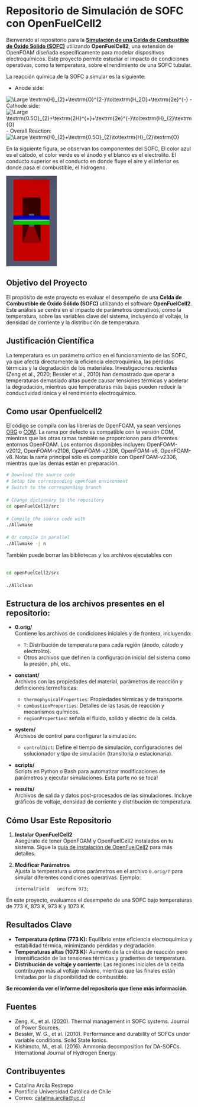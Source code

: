# Repositorio de Simulación de SOFC con OpenFuelCell2

Bienvenido al repositorio para la **[Simulación de una Celda de Combustible de Óxido Sólido (SOFC)](https://youtu.be/z8SVKpRC4zo)** utilizando **OpenFuelCell2**, una extensión de OpenFOAM diseñada específicamente para modelar dispositivos electroquímicos. Este proyecto permite estudiar el impacto de condiciones operativas, como la temperatura, sobre el rendimiento de una SOFC tubular.


La reacción química de la SOFC a simular es la siguiente:

- Anode side:
<img src="https://latex.codecogs.com/svg.latex?\Large&space;\textrm{H}_{2}+\textrm{O}^{2-}\to\textrm{H}_2\textrm{O}+\textrm{2e}^{-}" title="\Large \textrm{H}_{2}+\textrm{O}^{2-}\to\textrm{H_2O}+\textrm{2e}^{-}" />
- Cathode side:
<img src="https://latex.codecogs.com/svg.latex?\Large&space;\textrm{0.5O}_{2}+\text{2e}^{-}\to\textrm{O}_{2-}" title="\Large \textrm{0.5O}_{2}+\textrm{2H}^{+}+\textrm{2e}^{-}\to\textrm{H}_{2}\textrm{O}" />
- Overall Reaction:
<img src="https://latex.codecogs.com/svg.latex?\Large&space;\textrm{H}_{2}+\textrm{0.5O}_{2}\to\textrm{H}_{2}\textrm{O}" title="\Large \textrm{H}_{2}+\textrm{0.5O}_{2}\to\textrm{H}_{2}\textrm{O}" />

En la siguiente figura, se observan los componentes del SOFC, El color azul es el cátodo, el color verde es el ánodo y el blanco es el electrolito. El conducto superior es el conducto en donde fluye el aire y el inferior es donde pasa el combustible, el hidrogeno.

![Estructura SOFC](./images/estructura-SOFC.png)

## Objetivo del Proyecto

El propósito de este proyecto es evaluar el desempeño de una **Celda de Combustible de Óxido Sólido (SOFC)** utilizando el software **OpenFuelCell2**. Este análisis se centra en el impacto de parámetros operativos, como la temperatura, sobre las variables clave del sistema, incluyendo el voltaje, la densidad de corriente y la distribución de temperatura.


## Justificación Científica

La temperatura es un parámetro crítico en el funcionamiento de las SOFC, ya que afecta directamente la eficiencia electroquímica, las pérdidas térmicas y la degradación de los materiales. Investigaciones recientes (Zeng et al., 2020; Bessler et al., 2010) han demostrado que operar a temperaturas demasiado altas puede causar tensiones térmicas y acelerar la degradación, mientras que temperaturas más bajas pueden reducir la conductividad iónica y el rendimiento electroquímico.

## Como usar Openfuelcell2

El código se compila con las librerías de OpenFOAM, ya sean versiones [ORG](https://openfoam.org/) o [COM](https://www.openfoam.com/). La rama por defecto es compatible con la versión COM, mientras que las otras ramas también se proporcionan para diferentes entornos OpenFOAM. Los entornos disponibles incluyen: OpenFOAM-v2012, OpenFOAM-v2106, OpenFOAM-v2306, OpenFOAM-v6, OpenFOAM-v8. Nota: la rama principal sólo es compatible con OpenFOAM-v2306, mientras que las demás están en preparación.

```bash
# Download the source code
# Setup the corresponding openfoam environment
# Switch to the corresponding branch

# Change dictionary to the repository
cd openFuelCell2/src

# Compile the source code with
./Allwmake

# Or compile in parallel
./Allwmake -j n
```

También puede borrar las bibliotecas y los archivos ejecutables con

```bash

cd openFuelCell2/src

./Allclean

```

## Estructura de los archivos presentes en el repositorio:

- **0.orig/**  
  Contiene los archivos de condiciones iniciales y de frontera, incluyendo:
  - `T`: Distribución de temperatura para cada región (ánodo, cátodo y electrolito).
  - Otros archivos que definen la configuración inicial del sistema como la presión, phi, etc.

- **constant/**  
  Archivos con las propiedades del material, parámetros de reacción y definiciones termofísicas:
  - `thermophysicalProperties`: Propiedades térmicas y de transporte.
  - `combustionProperties`: Detalles de las tasas de reacción y mecanismos químicos.
  - `regionProperties`: señala el fluido, solido y electric de la celda.

- **system/**  
  Archivos de control para configurar la simulación:
  - `controlDict`: Define el tiempo de simulación, configuraciones del solucionador y tipo de simulación (transitoria o estacionaria).

- **scripts/**  
  Scripts en Python o Bash para automatizar modificaciones de parámetros y ejecutar simulaciones. Esta parte no se toca!

- **results/**  
  Archivos de salida y datos post-procesados de las simulaciones. Incluye gráficos de voltaje, densidad de corriente y distribución de temperatura.

## Cómo Usar Este Repositorio

1. **Instalar OpenFuelCell2**  
   Asegúrate de tener OpenFOAM y OpenFuelCell2 instalados en tu sistema. Sigue la [guía de instalación de OpenFuelCell2](https://github.com/openFuelCell2/openFuelCell2) para más detalles.

2. **Modificar Parámetros**  
   Ajusta la temperatura u otros parámetros en el archivo `0.orig/T` para simular diferentes condiciones operativas. Ejemplo:
   ```plaintext
   internalField   uniform 973; 

 En este proyecto, evaluamos el desempeño de una SOFC bajo temperaturas de 773 K, 873 K, 973 K y 1073 K. 
 
 
## Resultados Clave

- **Temperatura óptima (773 K):** Equilibrio entre eficiencia electroquímica y estabilidad térmica, minimizando pérdidas y degradación.
- **Temperaturas altas (1073 K):** Aumento de la cinética de reacción pero intensificación de las tensiones térmicas y gradientes de temperatura.
- **Distribución de voltaje y corriente:** Las regiones iniciales de la celda contribuyen más al voltaje máximo, mientras que las finales están limitadas por la disponibilidad de combustible.

**Se recomienda ver el informe del repositorio que tiene más información**.

## Fuentes
- Zeng, K., et al. (2020). Thermal management in SOFC systems. Journal of Power Sources.
- Bessler, W. G., et al. (2010). Performance and durability of SOFCs under variable conditions. Solid State Ionics.
- Kishimoto, M., et al. (2016). Ammonia decomposition for DA-SOFCs. International Journal of Hydrogen Energy.

## Contribuyentes
- Catalina Arcila Restrepo
- Pontificia Universidad Católica de Chile
- Correo: catalina.arcila@uc.cl

